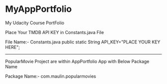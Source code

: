 # MyAppPortfolio
My Udacity Course PortFolio

Place Your TMDB API KEY in Constants.java File

 File Name:- Constants.java
 public static String API_KEY="PLACE YOUR KEY HERE";

--------------------------------------------------------
PopularMovie Project are within AppPortfolio App 
with Below Package Name

Package Name:- com.maulin.popularmovies
